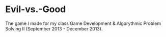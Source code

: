Evil-vs.-Good
=============

The game I made for my class Game Development &amp; Algorythmic Problem Solving II (September 2013 - December 2013).
